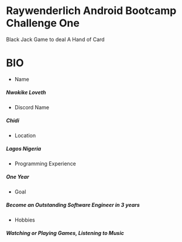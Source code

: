 # Raywenderlich Android Bootcamp Challenge One
Black Jack Game to deal A Hand of Card

# BIO
* Name 
 ##### Nwokike Loveth
* Discord Name
##### Chidi
* Location
##### Lagos Nigeria
* Programming Experience 
##### One Year

* Goal
##### Become an Outstanding Software Engineer in 3 years

* Hobbies
##### Watching or Playing Games, Listening to Music
